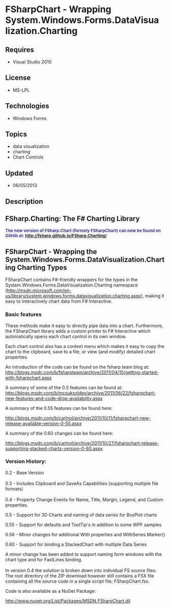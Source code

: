 # FSharpChart - Wrapping System.Windows.​Forms.DataVisua​lization.Charti​ng
## Requires
- Visual Studio 2010
## License
- MS-LPL
## Technologies
- Windows Forms
## Topics
- data visualization
- charting
- Chart Controls
## Updated
- 06/05/2013
## Description

<h2><strong>FSharp.Charting: The F# Charting Library</strong></h2>
<p><span style="font-size:small"><strong><span style="color:#333399">The new version of FSharp.Chart (formely FSharpChart) can now be found on GitHib at:
</span><a href="http://fsharp.github.io/FSharp.Charting/"></a><a href="http://fsharp.github.io/FSharp.Charting/">http://fsharp.github.io/FSharp.Charting/</a></strong></span></p>
<h2><strong>FSharpChart - Wrapping the System.Windows.Forms.DataVisualization.Charting Charting Types</strong></h2>
<p>FSharpChart contains F#-friendly wrappers for the types in the System.Windows.Forms.DataVisualization.Charting namespace (<a href="http://msdn.microsoft.com/en-us/library/system.windows.forms.datavisualization.charting.aspx">http://msdn.microsoft.com/en-us/library/system.windows.forms.datavisualization.charting.aspx</a>),
 making it easy to interactively chart data from F# Interactive.</p>
<h3><strong>Basic features</strong></h3>
<p>These methods make it easy to directly pipe data into a chart. Furthermore, the FSharpChart library adds a custom printer to F# Interactive which automatically opens each chart control in its own window.</p>
<p>Each chart control also has a context menu which makes it easy to copy the chart to the clipboard, save to a file, or view (and modify) detailed chart properties.</p>
<p>An introduction of the code can be found on the fsharp team blog at:<br>
<a href="http://blogs.msdn.com/b/fsharpteam/archive/2011/04/15/getting-started-with-fsharpchart.aspx">http://blogs.msdn.com/b/fsharpteam/archive/2011/04/15/getting-started-with-fsharpchart.aspx</a></p>
<p>A summary of some of the 0.5 features can be found at:<br>
<a href="http://blogs.msdn.com/b/mcsuksoldev/archive/2011/06/22/fsharpchart-new-features-and-code-drop-availability.aspx">http://blogs.msdn.com/b/mcsuksoldev/archive/2011/06/22/fsharpchart-new-features-and-code-drop-availability.aspx</a></p>
<p>A summary of the 0.55 features can be found here:</p>
<p><a href="http://blogs.msdn.com/b/carlnol/archive/2011/10/11/fsharpchart-new-release-available-version-0-55.aspx">http://blogs.msdn.com/b/carlnol/archive/2011/10/11/fsharpchart-new-release-available-version-0-55.aspx</a>&nbsp;</p>
<p>A summary of the 0.60 changes can be found here:</p>
<p><a href="http://blogs.msdn.com/b/carlnol/archive/2011/10/27/fsharpchart-release-supporting-stacked-charts-version-0-60.aspx">http://blogs.msdn.com/b/carlnol/archive/2011/10/27/fsharpchart-release-supporting-stacked-charts-version-0-60.aspx</a>&nbsp;</p>
<h3><strong>Version History:</strong></h3>
<p>0.2 - Base Version<br>
<br>
0.3 - Includes Clipboard and SaveAs Capabilities (supporting multiple file formats)<br>
<br>
0.4 - Property Change Events for Name, Title, Margin, Legend, and Custom properties.</p>
<p>0.5 - Support for 3D Charts and naming of data series for BoxPlot charts</p>
<p>0.55 - Support for defaults and ToolTip's in addition to some WPF samples</p>
<p>0.56 - Minor changes for additional With properties and WithSeries.Marker()</p>
<p>0.60 - Support for binding a StackedChart with multiple Data Series</p>
<p>A minor change has been added to support naming form windows with the chart type and for FastLines binding.<br>
<br>
In version 0.4 the solution is broken down into individual FS source files. The root directory of the ZIP download however still contains a FSX file containing all the source code in a single script file; FSharpChart.fsx.</p>
<p>Code is also available as a NuGet Package:</p>
<p><a href="http://www.nuget.org/List/Packages/MSDN.FSharpChart.dll">http://www.nuget.org/List/Packages/MSDN.FSharpChart.dll</a></p>
